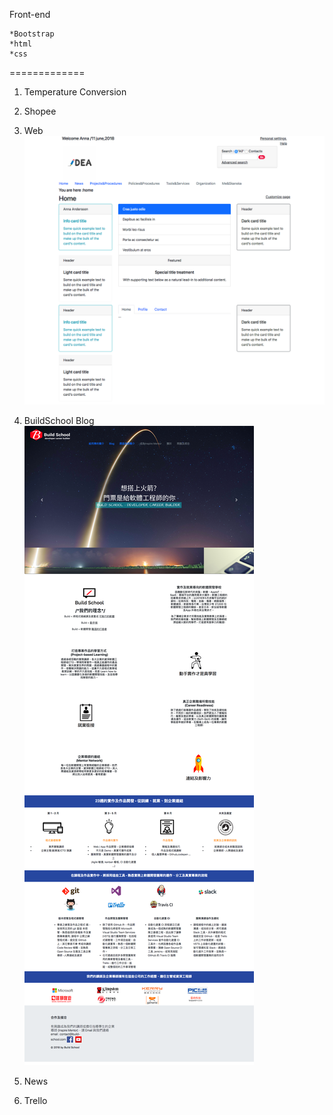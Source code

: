 Front-end 

    *Bootstrap  
    *html  
    *css
=============
1. Temperature Conversion  

2. Shopee    
3.  Web  
 ![Web](https://github.com/chenyihusan/Foreground/blob/master/imagefrontend/FireShot%20Capture%2012%20-%20Title%20-%20file____Users_alice_Documents_GithubHW_shopee_Web.html.png?raw=true)  
4.  BuildSchool Blog  
![BuildSchool](https://github.com/chenyihusan/Foreground/blob/master/imagefrontend/BS.png?raw=true)
5. News  
6. Trello

